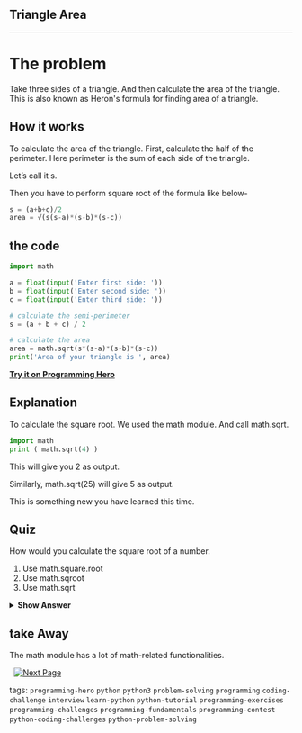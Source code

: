## Triangle Area
---

# The problem 
Take three sides of a triangle. And then calculate the area of the triangle. This is also known as Heron's formula for finding area of a triangle.

## How it works 
To calculate the area of the triangle. First, calculate the half of the perimeter. Here perimeter is the sum of each side of the triangle.

Let’s call it s. 

Then you have to perform square root of the formula like below-

```python
s = (a+b+c)/2
area = √(s(s-a)*(s-b)*(s-c))
```

## the code
```python
import math

a = float(input('Enter first side: '))
b = float(input('Enter second side: '))
c = float(input('Enter third side: '))

# calculate the semi-perimeter
s = (a + b + c) / 2

# calculate the area
area = math.sqrt(s*(s-a)*(s-b)*(s-c))
print('Area of your triangle is ', area)
```
**[Try it on Programming Hero](https://play.google.com/store/apps/details?id=com.learnprogramming.codecamp)**

## Explanation
To calculate the square root. We used the math module. And call math.sqrt. 

```python
import math
print ( math.sqrt(4) )
```

This will give you 2 as output.

Similarly, math.sqrt(25) will give 5 as output.

This is something new you have learned this time. 

## Quiz

How would you calculate the square root of a number. 
1. Use math.square.root
2. Use math.sqroot
3. Use math.sqrt

<details>
 <summary><b>Show Answer</b></summary>
   <p>The answer is: 3</p>
 </details>

## take Away
The math module has a lot of math-related functionalities. 


&nbsp;
[![Next Page](../assets/next-button.png)](../Prime-number/Check-Prime.md)
&nbsp;

tags:  `programming-hero`  `python`  `python3`  `problem-solving`  `programming`  `coding-challenge`  `interview`  `learn-python`  `python-tutorial`  `programming-exercises`  `programming-challenges`  `programming-fundamentals`  `programming-contest`  `python-coding-challenges`  `python-problem-solving`
